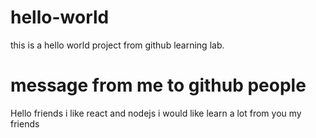 # hello-world
this is a hello world project from github learning lab.

# message from me to github people
Hello friends i like react and nodejs i would like learn a lot from you my friends
